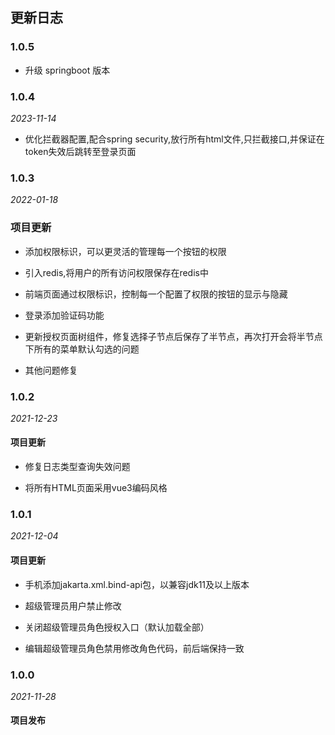 ##  更新日志

### 1.0.5

-   升级 springboot 版本

### 1.0.4

*2023-11-14*

-   优化拦截器配置,配合spring security,放行所有html文件,只拦截接口,并保证在token失效后跳转至登录页面

### 1.0.3

*2022-01-18*

### 项目更新

-   添加权限标识，可以更灵活的管理每一个按钮的权限

-   引入redis,将用户的所有访问权限保存在redis中

-   前端页面通过权限标识，控制每一个配置了权限的按钮的显示与隐藏

-   登录添加验证码功能

-   更新授权页面树组件，修复选择子节点后保存了半节点，再次打开会将半节点下所有的菜单默认勾选的问题

-   其他问题修复

### 1.0.2

*2021-12-23*

####    项目更新

-   修复日志类型查询失效问题

-   将所有HTML页面采用vue3编码风格


### 1.0.1

*2021-12-04*

####    项目更新

-   手机添加jakarta.xml.bind-api包，以兼容jdk11及以上版本

-   超级管理员用户禁止修改

-   关闭超级管理员角色授权入口（默认加载全部）

-   编辑超级管理员角色禁用修改角色代码，前后端保持一致


### 1.0.0

*2021-11-28*

####    项目发布